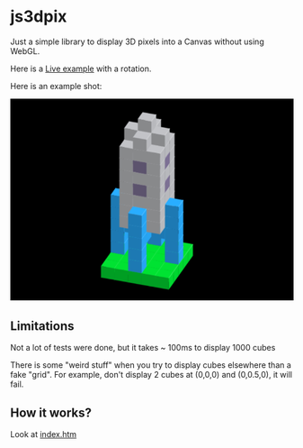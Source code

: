 # js3dpix

Just a simple library to display 3D pixels into a Canvas without using WebGL.

Here is a [Live example](https://pierallard.github.io/) with a rotation.

Here is an example shot:

![Example](https://github.com/pierallard/js3dpix/blob/master/example.png)

## Limitations

Not a lot of tests were done, but it takes ~ 100ms to display 1000 cubes

There is some "weird stuff" when you try to display cubes elsewhere than a fake "grid". For example, don't display 2 cubes at (0,0,0) and (0,0.5,0), it will fail.

## How it works?

Look at [index.htm](index.htm)
